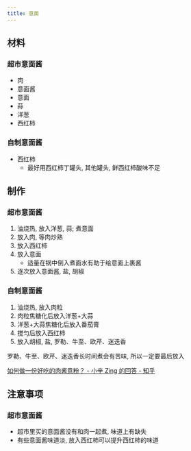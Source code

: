 ```yaml
---
title: 意面
---
```


## 材料

### 超市意面酱

- 肉
- 意面酱
- 意面
- 蒜
- 洋葱
- 西红柿

### 自制意面酱

- 西红柿
  - 最好用西红柿丁罐头, 其他罐头, 鲜西红柿酸味不足

## 制作

### 超市意面酱

1. 油烧热, 放入洋葱, 蒜; 煮意面
2. 放入肉, 等肉炒熟
3. 放入西红柿
4. 放入意面
   - 适量在锅中倒入煮面水有助于给意面上裹酱
5. 逐次放入意面酱, 盐, 胡椒

### 自制意面酱

1. 油烧热, 放入肉粒
2. 肉粒焦糖化后放入洋葱+大蒜
3. 洋葱+大蒜焦糖化后放入番茄膏
4. 搅匀后放入西红柿
5. 放入胡椒, 盐, 罗勒、牛至、欧芹、迷迭香

罗勒、牛至、欧芹、迷迭香长时间煮会有苦味, 所以一定要最后放入

[如何做一份好吃的肉酱意粉？ - 小辛 Zing 的回答 - 知乎](https://www.zhihu.com/question/31601587/answer/103183953)

## 注意事项

### 超市意面酱

- 超市里买的意面酱没有和肉一起煮, 味道上有缺失
- 有些意面酱味道淡, 放入西红柿可以提升西红柿的味道
